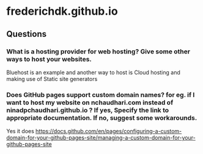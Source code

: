 # frederichdk.github.io

## Questions

### What is a hosting provider for web hosting? Give some other ways to host your websites.
Bluehost is an example and another way to host is Cloud hosting and making use of Static site generators 

### Does GitHub pages support custom domain names? for eg. if I want to host my website on nchaudhari.com instead of ninadpchaudhari.github.io ? If yes, Specify the link to appropriate documentation. If no, suggest some workarounds.
Yes it does 
https://docs.github.com/en/pages/configuring-a-custom-domain-for-your-github-pages-site/managing-a-custom-domain-for-your-github-pages-site

